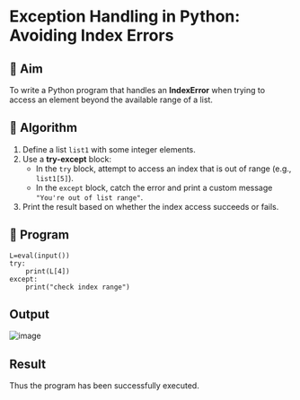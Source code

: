 # Exception Handling in Python: Avoiding Index Errors

## 🎯 Aim
To write a Python program that handles an **IndexError** when trying to access an element beyond the available range of a list.

## 🧠 Algorithm
1. Define a list `list1` with some integer elements.
2. Use a **try-except** block:
   - In the `try` block, attempt to access an index that is out of range (e.g., `list1[5]`).
   - In the `except` block, catch the error and print a custom message `"You're out of list range"`.
3. Print the result based on whether the index access succeeds or fails.

## 🧾 Program
```
L=eval(input())
try:
    print(L[4])
except:
    print("check index range")
```
## Output
![image](https://github.com/user-attachments/assets/e9f8d089-5d54-414f-b2d9-3cebeac223aa)

## Result
Thus the program has been successfully executed.
